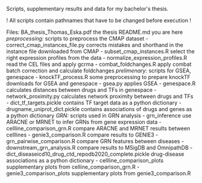 Scripts, supplementary results and data for my bachelor's thesis.

! All scripts contain pathnames that have to be changed before execution !

Files:
  BA_thesis_Thomas_Eska.pdf
    the thesis
  README.md
    you are here
  *preprocessing:*
    scripts to preprocess the CMAP dataset
    - correct_cmap_instances_file.py
      corrects mistakes and shorthand in the instance file downloaded from CMAP
    - subset_cmap_instances.R
      select the right expression profiles from the data
    - normalize_expression_profiles.R
      read the CEL files and apply gcrma
    - combat_foldchanges.R
      apply combat batch correction and calculate foldchanges
 *prelimenary:*
    scripts for GSEA, genespace
    - knockTF_process.R
      some preprocessing to prepare knockTF downloads for GSEA and genespace
    - gsea.py
      applies GSEA
    - genespace.R
      calculates distances between drugs and TFs in genespace
    - network_proximity.py
      calculates network proximity between drugs and TFs
    - dict_tf_targets.pickle
      contains TF target data as a python dictionary
    - drugname_uniprot_dict.pickle
      contains associations of drugs and genes as a python dictionary
 *GRN:*
    scripts used in GRN analysis
    - grn_inference
      use ARACNE or MRNET to infer GRNs from gene expression data
    - cellline_comparison_grn.R
      compare ARACNE and MRNET results between celllines
    - genie3_comparison.R
      compare results to GENIE3
    - grn_pairwise_comparison.R
      compare GRN features between diseases
    - downstream_grn_analysis.R
      compare results to MSigDB and OmnipathDB
    - dict_diseaseicd10_drug_ctd_repodb2020_complete.pickle
      drug-disease associations as a python dictionary
    - cellline_comparison_plots
      supplementary plots from celline_comparison_grn.R
    - genie3_comparison_plots
      supplementary plots from genie3_comparison.R
 
      
      
